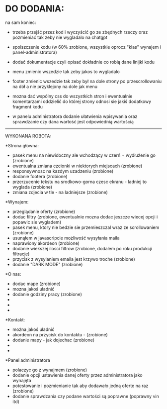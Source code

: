 # DO DODANIA:
na sam koniec:
- trzeba przejść przez kod i wyczyścić go ze zbędnych rzeczy oraz pozmieniać tak zeby nie wygladalo na chatgpt
- spolszczenie kodu (w 60% zrobione, wszystkie oprocz "klas" wynajem i panel-administratora)
- dodać dokumentacje czyli opisać dokładnie co robią dane linijki kodu

- menu zmienic wszedzie tak zeby jakos to wygladalo
- footer zmienic wszedzie tak zeby był na dole strony po przescrollowaniu na dół a nie przyklejony na dole jak menu

- mozna dać wspólny css do wszystkich stron i ewentualnie komentarzami oddzielić do której strony odnosi sie jakiś dodatkowy fragment kodu
- w panelu administratora dodanie ułatwienia wpisywania oraz sprawdzanie czy dana wartość jest odpowiednią wartością

---------------------------------------------------------------------
WYKONANA ROBOTA:

*Strona głowna:
- pasek menu na niewidoczny ale wchodzący w czerń + wydłużenie go (zrobione)
- ewentualna zmiana czcionki w niektorych miejscach (zrobione)
- responsywnosc na kazdym uzadzeniu (zrobione)
- dodanie footera (zrobione)
- przerzucenie tekstu na srodkowo-gorna czesc ekranu - ladniej to wyglada (zrobione)
- zmiana zdjecia w tle - na ladniejsze (zrobione)

*Wynajem:
- przeglądanie oferty (zrobione)
- dodac filtry (zrobione, ewentualnie mozna dodac jeszcze wiecej opcji i popawic sie wygladem)
- pasek menu, ktory nie bedzie sie przemieszczal wraz ze scrollowaniem (zrobione)
- usunąłem w javascripcie możliwość wysyłania maila
- naprawiony akordeon (zrobione)
- dodanie wiekszej ilosci filtrow (zrobione, dodalem po roku produkcji filtracje)
- przycisk z wysylaniem emaila jest krzywo troche (zrobione)
- dodanie "DARK MODE" (zrobione)

*O nas:
- dodac mape (zrobione)
- mozna jakoś uładnić
- dodanie godziny pracy (zrobione)
-
-
-

*Kontakt:
- można jakoś uładnić
- akordeon na przycisk do kontaktu - (zrobione)
- dodanie mapy - jak dojechac (zrobione)
-
-

*Panel administratora
- polaczyc go z wynajmem (zrobione)
- dodanie opcji ustawienia danej oferty przez administratora jako wynajęta
- potestowanie i pozmienianie tak aby dodawało jedną oferte na raz (zrobione)
- dodanie sprawdzania czy podane wartości są poprawne (poprawny vin itd)
  
